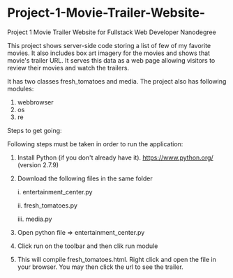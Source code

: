 # Project-1-Movie-Trailer-Website-
Project 1 Movie Trailer Website for Fullstack Web Developer Nanodegree

This project shows server-side code storing a list of few of my favorite movies. It also includes box art imagery for the movies
and shows that movie's trailer URL. It serves this data as a web page allowing visitors to review their movies and watch the 
trailers.

It has two classes fresh_tomatoes and media. The project also has following modules:
  1. webbrowser
  2. os 
  3. re
  
Steps to get going:

Following steps must be taken in order to run the application:

1. Install Python (if you don't already have it). https://www.python.org/ (version 2.7.9)
2. Download the following files in the same folder

    i. entertainment_center.py
    
    ii. fresh_tomatoes.py
    
    iii. media.py
    
3. Open python file => entertainment_center.py
4. Click run on the toolbar and then clik run module

5. This will compile fresh_tomatoes.html. Right click and open the file in your browser. You may then click the url to see      the trailer.



